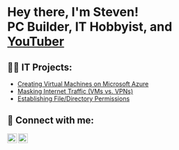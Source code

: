 <h1>Hey there, I'm Steven! <br/>PC Builder, IT Hobbyist, and <a href="https://www.youtube.com/@ITWithSteven">YouTuber</a></h1>

<h2>👨‍💻 IT Projects:</h2>

- [Creating Virtual Machines on Microsoft Azure](https://github.com/StevenManausa/Azure/blob/main/README.md)
- [Masking Internet Traffic (VMs vs. VPNs)](https://github.com/StevenManausa/VMs-vs.-VPNs/blob/main/README.md)
- [Establishing File/Directory Permissions](https://github.com/StevenManausa/Establishing-Permissions/blob/main/README.md)

<h2> 🤳 Connect with me:</h2>

[<img align="left" alt="StevenManausa | YouTube" width="22px" src="https://www.svgrepo.com/svg/13671/youtube.svg" />][youtube]
[<img align="left" alt="StevenManausa | LinkedIn" width="22px" src="https://www.svgrepo.com/show/110195/linkedin.svg" />][linkedin]

[youtube]: https://www.youtube.com/@ITWithSteven
[linkedin]: https://linkedin.com/in/stevenmanausa

<!--
**joshmadakor1/joshmadakor1** is a ✨ _special_ ✨ repository because its `README.md` (this file) appears on your GitHub profile.

Here are some ideas to get you started:

- 🔭 I’m currently working on ...
- 🌱 I’m currently learning ...
- 👯 I’m looking to collaborate on ...
- 🤔 I’m looking for help with ...
- 💬 Ask me about ...
- 📫 How to reach me: ...
- 😄 Pronouns: ...
- ⚡ Fun fact: ...
-->
